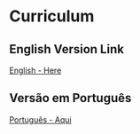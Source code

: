 # Curriculum

## English Version Link

[English - Here](curriculum/english/index.md/)

## Versão em Português

[Português - Aqui](curriculum/portuguese/index.md/)
